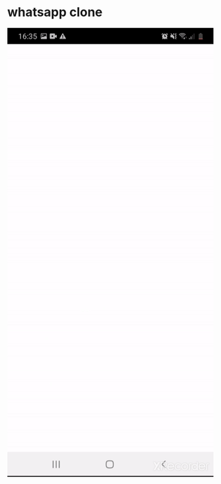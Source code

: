 # whatsapp clone

![Whatsapp clone](https://github.com/gomideDev/projects_media/blob/master/ezgif.com-gif-maker%20(1).gif)
